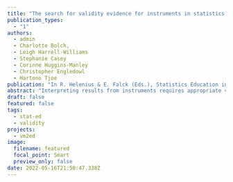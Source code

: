 ```yaml
---
title: "The search for validity evidence for instruments in statistics education: Preliminary findings"
publication_types:
  - "1"
authors:
  - admin
  - Charlotte Bolch, 
  - Leigh Harrell-Williams 
  - Stephanie Casey
  - Corinne Huggins-Manley 
  - Christopher Engledowl 
  - Hartono Tjoe
publication: "In R. Helenius & E. Falck (Eds.), Statistics Education in the Era of Data Science. Proceedings of the Satellite Conference of the International Association for Statistical Education (IASE)"
abstract: "Interpreting results from instruments requires appropriate validity evidence. However, evolution in the fields of educational measurement and statistics education means that the validity evidence supporting instruments is often narrowly focused. For the Validity Evidence for Measurement in Mathematics Education project, we are systematically documenting validity evidence for instruments used to measure constructs in statistics education (such as knowledge and attitudes) for students and instructors. The researchers identified instruments measuring statistics-specific constructs, where and how these instruments were used, and validity evidence supporting their use. A structured literature review approach was used to identify instruments developed since 2000 and studies that used them or contained relevant validity evidence. Validity evidence for each instrument was documented using a standardized system. Preliminary information about the instruments identified, the frequency of their published use, and the amount of published work containing validity evidence will be presented."
draft: false
featured: false
tags:
  - stat-ed
  - validity
projects:
  - vm2ed
image:
  filename: featured
  focal_point: Smart
  preview_only: false
date: 2022-05-16T21:50:47.338Z
---
```


